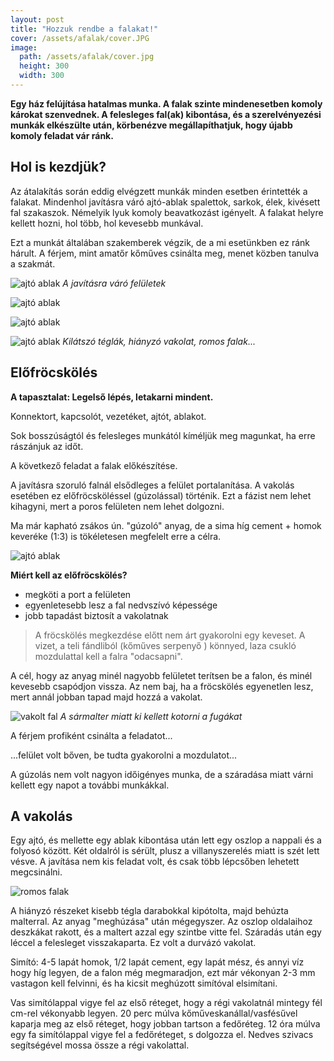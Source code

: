 ```yaml
---
layout: post
title: "Hozzuk rendbe a falakat!"
cover: /assets/afalak/cover.JPG
image:
  path: /assets/afalak/cover.jpg
  height: 300
  width: 300
---
```



**Egy ház felújítása hatalmas munka.  A falak szinte mindenesetben komoly károkat szenvednek. A felesleges fal(ak) kibontása, és a szerelvényezési munkák elkészülte után, körbenézve megállapíthatjuk, hogy újabb komoly feladat vár ránk.**


## Hol is kezdjük?

Az átalakítás során eddig elvégzett munkák minden esetben érintették a falakat. Mindenhol javításra váró ajtó-ablak spalettok, sarkok, élek, kivésett fal szakaszok. Némelyik lyuk komoly beavatkozást igényelt. A falakat helyre kellett hozni, hol több, hol kevesebb munkával.

Ezt a munkát általában szakemberek végzik, de a mi esetünkben ez ránk hárult. A férjem, mint amatőr kőműves csinálta meg, menet közben tanulva a szakmát.




![ajtó ablak](/assets/afalak/DSCF0001.JPG)
_A javításra váró felületek_

![ajtó ablak](/assets/afalak/DSCF0005.JPG)

![ajtó ablak](/assets/afalak/DSCF0028.JPG)

![ajtó ablak](/assets/afalak/DSCF0143.JPG)
_Kilátszó téglák, hiányzó vakolat, romos falak..._





## Előfröcskölés


**A tapasztalat: Legelső lépés, letakarni mindent.**

Konnektort, kapcsolót, vezetéket, ajtót, ablakot. 


Sok bosszúságtól és felesleges munkától kíméljük meg magunkat, ha erre rászánjuk az időt.


A következő feladat a falak előkészítése. 


A javításra szoruló falnál elsődleges a felület portalanítása. A vakolás esetében ez előfröcsköléssel (gúzolással) történik. Ezt a fázist nem lehet kihagyni, mert a poros felületen nem lehet dolgozni.

 Ma már kapható zsákos ún. "gúzoló" anyag, de a sima híg cement + homok keveréke  (1:3) is tökéletesen megfelelt erre a célra.

![ajtó ablak](/assets/afalak/DSCF0155.JPG)




**Miért kell az előfröcskölés?**

* megköti a port a felületen
* egyenletesebb lesz a fal nedvszívó képessége
* jobb tapadást biztosít a vakolatnak

> A fröcskölés megkezdése előtt nem árt gyakorolni egy keveset. A vizet, a teli fándliból (kőműves serpenyő ) könnyed, laza csukló mozdulattal kell a falra "odacsapni". 


A cél, hogy az anyag minél nagyobb felületet terítsen be a falon, és minél kevesebb csapódjon vissza. Az nem baj, ha a fröcskölés egyenetlen lesz, mert annál jobban tapad majd hozzá a vakolat.  




![vakolt fal](/assets/afalak/DSCF0699jav.JPG)
_A sármalter miatt ki kellett kotorni a fugákat_

A férjem profiként csinálta a feladatot...

...felület volt bőven, be tudta gyakorolni a mozdulatot... 

A gúzolás nem volt nagyon időigényes munka, de a száradása miatt várni kellett egy napot a további munkákkal.


## A vakolás

Egy ajtó, és mellette egy ablak kibontása után lett egy oszlop a nappali és a folyosó között. Két oldalról is sérült, plusz a villanyszerelés miatt is szét lett vésve. A javítása nem kis feladat volt, és csak több lépcsőben lehetett megcsinálni.

![romos falak](/assets/afalak/6jav.jpg)


A hiányzó részeket kisebb tégla darabokkal kipótolta, majd behúzta malterral. Az anyag "meghúzása" után mégegyszer. Az oszlop oldalaihoz deszkákat rakott, és a maltert azzal egy szintbe vitte fel. Száradás után egy léccel a felesleget visszakaparta. Ez volt a durvázó vakolat.




Simító: 4-5 lapát homok, 1/2 lapát cement, egy lapát mész, és annyi víz hogy híg legyen, de a falon még megmaradjon, ezt már vékonyan 2-3 mm vastagon kell felvinni, és ha kicsit meghúzott simítóval elsimítani.

Vas simítólappal vigye fel az első réteget, hogy a régi vakolatnál mintegy fél cm-rel vékonyabb legyen.
20 perc múlva kőműves­kanállal/vasfésűvel kaparja meg az első réteget, hogy jobban tartson a fedőréteg.
12 óra múlva egy fa simítólappal vigye fel a fedőréteget, s dolgozza el. Nedves szivacs segítségével mossa össze a régi vakolattal.


